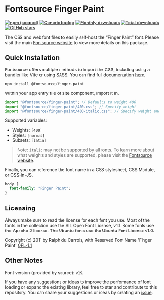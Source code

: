# Fontsource Finger Paint

[![npm (scoped)](https://img.shields.io/npm/v/@fontsource/finger-paint?color=brightgreen)](https://www.npmjs.com/package/@fontsource/finger-paint) [![Generic badge](https://img.shields.io/badge/fontsource-passing-brightgreen)](https://github.com/fontsource/fontsource) [![Monthly downloads](https://badgen.net/npm/dm/@fontsource/finger-paint)](https://github.com/fontsource/fontsource) [![Total downloads](https://badgen.net/npm/dt/@fontsource/finger-paint)](https://github.com/fontsource/fontsource) [![GitHub stars](https://img.shields.io/github/stars/fontsource/fontsource.svg?style=social&label=Star)](https://github.com/fontsource/fontsource/stargazers)

The CSS and web font files to easily self-host the “Finger Paint” font. Please visit the main [Fontsource website](https://fontsource.org/fonts/finger-paint) to view more details on this package.

## Quick Installation

Fontsource offers multiple methods to import the CSS, including using a bundler like Vite or using SASS. You can find full documentation [here](https://fontsource.org/docs/getting-started/introduction).

```javascript
npm install @fontsource/finger-paint
```

Within your app entry file or site component, import it in.

```javascript
import "@fontsource/finger-paint"; // Defaults to weight 400
import "@fontsource/finger-paint/400.css"; // Specify weight
import "@fontsource/finger-paint/400-italic.css"; // Specify weight and style
```

Supported variables:
- Weights: `[400]`
- Styles: `[normal]`
- Subsets: `[latin]`

> Note: `italic` may not be supported by all fonts. To learn more about what weights and styles are supported, please visit the [Fontsource website](https://fontsource.org/fonts/finger-paint).

Finally, you can reference the font name in a CSS stylesheet, CSS Module, or CSS-in-JS.

```css
body {
  font-family: "Finger Paint";
}
```

## Licensing
Always make sure to read the license for each font you use. Most of the fonts in the collection use the SIL Open Font License, v1.1. Some fonts use the Apache 2 license. The Ubuntu fonts use the Ubuntu Font License v1.0.

Copyright (c) 2011 by Ralph du Carrois, with Reserved Font Name 'Finger Paint'
[OFL-1.1](http://scripts.sil.org/OFL)

## Other Notes
Font version (provided by source): `v19`.

If you have any suggestions or ideas to improve the performance of font loading or expand the existing library, feel free to star and contribute to this repository. You can share your suggestions or ideas by creating an [issue](https://github.com/fontsource/fontsource/issues).